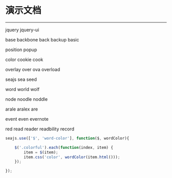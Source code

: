 # 演示文档

---

<span class="colorful">jquery</span>
<span class="colorful">jquery-ui</span>

<span class="colorful">base</span>
<span class="colorful">backbone</span>
<span class="colorful">back</span>
<span class="colorful">backup</span>
<span class="colorful">basic</span>

<span class="colorful">position</span>
<span class="colorful">popup</span>

<span class="colorful">color</span>
<span class="colorful">cookie</span>
<span class="colorful">cook</span>

<span class="colorful">overlay</span>
<span class="colorful">over</span>
<span class="colorful">ova</span>
<span class="colorful">overload</span>

<span class="colorful">seajs</span>
<span class="colorful">sea</span>
<span class="colorful">seed</span>

<span class="colorful">word</span>
<span class="colorful">world</span>
<span class="colorful">wolf</span>

<span class="colorful">node</span>
<span class="colorful">noodle</span>
<span class="colorful">noddle</span>

<span class="colorful">arale</span>
<span class="colorful">aralex</span>
<span class="colorful">are</span>

<span class="colorful">event</span>
<span class="colorful">even</span>
<span class="colorful">evernote</span>

<span class="colorful">red</span>
<span class="colorful">read</span>
<span class="colorful">reader</span>
<span class="colorful">readbility</span>
<span class="colorful">record</span>

````javascript
seajs.use(['$', 'word-color'], function($, wordColor){

    $('.colorful').each(function(index, item) {
        item = $(item);
        item.css('color', wordColor(item.html()));
    });

});
````
